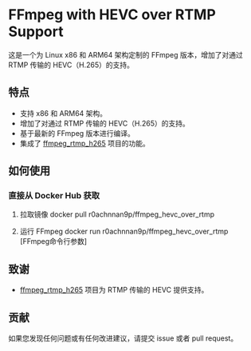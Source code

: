 # FFmpeg with HEVC over RTMP Support

这是一个为 Linux x86 和 ARM64 架构定制的 FFmpeg 版本，增加了对通过 RTMP 传输的 HEVC（H.265）的支持。

## 特点

- 支持 x86 和 ARM64 架构。
- 增加了对通过 RTMP 传输的 HEVC（H.265）的支持。
- 基于最新的 FFmpeg 版本进行编译。
- 集成了 [ffmpeg_rtmp_h265](https://github.com/runner365/ffmpeg_rtmp_h265.git) 项目的功能。

## 如何使用

### 直接从 Docker Hub 获取

1. 拉取镜像
docker pull r0achnnan9p/ffmpeg_hevc_over_rtmp


2. 运行 FFmpeg
docker run r0achnnan9p/ffmpeg_hevc_over_rtmp [FFmpeg命令行参数]

## 致谢

- [ffmpeg_rtmp_h265](https://github.com/runner365/ffmpeg_rtmp_h265.git) 项目为 RTMP 传输的 HEVC 提供支持。

## 贡献

如果您发现任何问题或有任何改进建议，请提交 issue 或者 pull request。
